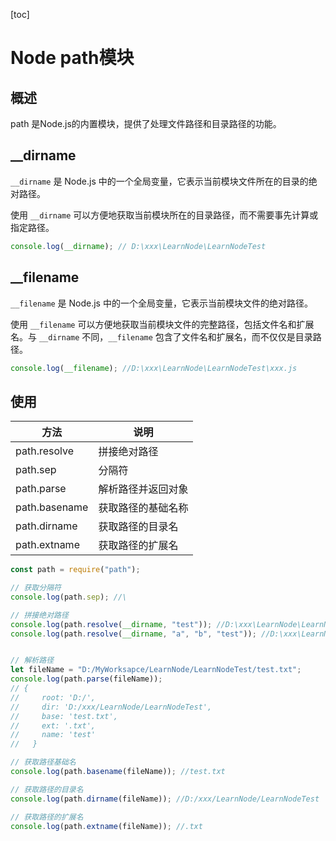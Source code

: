 [toc]

# Node path模块

## 概述

path 是Node.js的内置模块，提供了处理文件路径和目录路径的功能。



## __dirname

`__dirname` 是 Node.js 中的一个全局变量，它表示当前模块文件所在的目录的绝对路径。

使用 `__dirname` 可以方便地获取当前模块所在的目录路径，而不需要事先计算或指定路径。

```javascript
console.log(__dirname); // D:\xxx\LearnNode\LearnNodeTest
```



## __filename

`__filename` 是 Node.js 中的一个全局变量，它表示当前模块文件的绝对路径。

使用 `__filename` 可以方便地获取当前模块文件的完整路径，包括文件名和扩展名。与 `__dirname` 不同，`__filename` 包含了文件名和扩展名，而不仅仅是目录路径。

```javascript
console.log(__filename); //D:\xxx\LearnNode\LearnNodeTest\xxx.js
```



## 使用

| 方法          | 说明               |
| ------------- | ------------------ |
| path.resolve  | 拼接绝对路径       |
| path.sep      | 分隔符             |
| path.parse    | 解析路径并返回对象 |
| path.basename | 获取路径的基础名称 |
| path.dirname  | 获取路径的目录名   |
| path.extname  | 获取路径的扩展名   |

```javascript
const path = require("path");

// 获取分隔符
console.log(path.sep); //\

// 拼接绝对路径
console.log(path.resolve(__dirname, "test")); //D:\xxx\LearnNode\LearnNodeTest\test
console.log(path.resolve(__dirname, "a", "b", "test")); //D:\xxx\LearnNode\LearnNodeTest\a\b\test


// 解析路径
let fileName = "D:/MyWorksapce/LearnNode/LearnNodeTest/test.txt";
console.log(path.parse(fileName));
// {
//     root: 'D:/',
//     dir: 'D:/xxx/LearnNode/LearnNodeTest',
//     base: 'test.txt',
//     ext: '.txt',
//     name: 'test'
//   }

// 获取路径基础名
console.log(path.basename(fileName)); //test.txt

// 获取路径的目录名
console.log(path.dirname(fileName)); //D:/xxx/LearnNode/LearnNodeTest

// 获取路径的扩展名
console.log(path.extname(fileName)); //.txt
```

